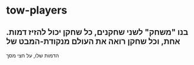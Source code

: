 # tow-players
## .בנו "משחק" לשני שחקנים, כל שחקן יכול להזיז דמות אחת, וכל שחקן רואה את העולם מנקודת-המבט של
הדמות שלו, על חצי מסך
